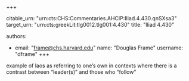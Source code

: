 +++


citable_urn: "urn:cts:CHS:Commentaries.AHCIP:Iliad.4.430.qnSXsa3"
target_urn: "urn:cts:greekLit:tlg0012.tlg001:4.430"
title: "Iliad 4.430"

authors:
- email: "frame@chs.harvard.edu"
  name: "Douglas Frame"
  username: "dframe"
+++

<p>example of laos as referring to one’s own in contexts where there is a contrast between “leader(s)” and those who “follow”</p>